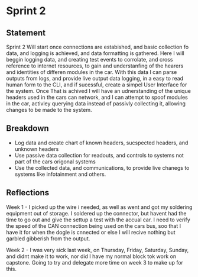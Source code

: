 # Sprint 2 

## Statement

Sprint 2 Will start once connections are estabished, and basic collection fo data, and logging is achieved, and data formatting is gathered. Here I will beggin logging data, and creating test events to corrolate, and cross reference to internet resources, to gain and understanfing of the hearers and identities of differen modules in the car. With this data I can parse outputs from logs, and provide live output data logging, in a easy to read human form to the CLI, and if sucessful, create a simpel User Interface for the system. Once That is achived I will have an udnerstanding of the unique headers used in the cars can network, and I can attempt to spoof modules in the car, activley querying data instead of passivly collecting it, allowing changes to be made to the system.

## Breakdown

* Log data and create chart of known headers, sucspected headers, and unknown headers
* Use passive data collection for readouts, and controls to systems not part of the cars origonal systems
* Use the collected data, and communications, to provide live chanegs to systems like infotainment and others.

## Reflections

Week 1 - 
I picked up the wire i needed, as well as went and got my soldering equipment out of storage. I soldered up the connector, but havent had the time to go out and give the settup a test with the accual car. I need to verify the speed of the CAN connection being used on the cars bus, soo that I have it for when the dogle is cnnected or else I will recive nothing but garbled gibberish from the output.

Week 2 - 
I was very sick last week, on Thursday, Friday, Saturday, Sunday, and didnt make it to work, nor did I have my normal block tok work on capstone. Going to try and delegate more time on week 3 to make up for this. 
